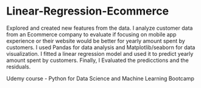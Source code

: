 # Linear-Regression-Ecommerce

Explored and created new features from the data. I analyze customer data from an Ecommerce company to evaluate if focusing on mobile app experience or their website would be better for yearly amount spent by customers. I used Pandas for data analysis and Matplotlib/seaborn for data visualization. I fitted a linear regression model and used it to predict yearly amount spent by customers. Finally, I Evaluated the predicctions and the residuals.

Udemy course - Python for Data Science and Machine Learning Bootcamp
